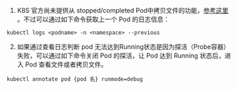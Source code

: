 1. K8S 官方尚未提供从 stopped/completed Pod中拷贝文件的功能，[参考这里](https://github.com/kubernetes/kubectl/issues/454) 。不过可以通过如下命令获取上一个 Pod 的日志信息：

```shell
kubectl logs <podname> -n <namespace> --previous
```
2. 如果通过查看日志判断 pod 无法达到Running状态是因为探活（Probe容器）失败，可以通过如下命令关闭 Pod 的探活，让 Pod 达到 Running 状态后，进入 Pod 查看文件或者拷贝文件。

```shell
kubectl annotate pod {pod 名} runmode=debug
```
